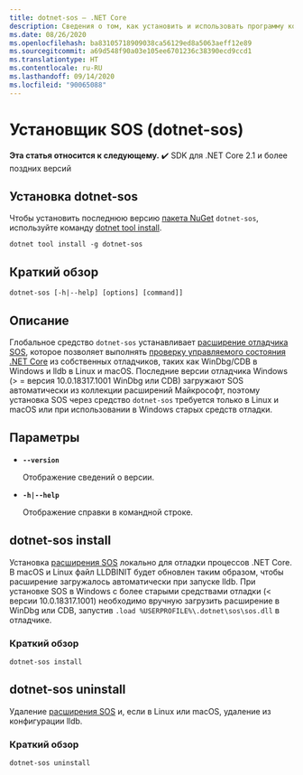 ```yaml
---
title: dotnet-sos — .NET Core
description: Сведения о том, как установить и использовать программу командной строки dotnet-sos.
ms.date: 08/26/2020
ms.openlocfilehash: ba83105718909038ca56129ed8a5063aeff12e89
ms.sourcegitcommit: a69d548f90a03e105ee6701236c38390ecd9ccd1
ms.translationtype: HT
ms.contentlocale: ru-RU
ms.lasthandoff: 09/14/2020
ms.locfileid: "90065088"
---
```

# <a name="sos-installer-dotnet-sos"></a>Установщик SOS (dotnet-sos)

**Эта статья относится к следующему.** ✔️ SDK для .NET Core 2.1 и более поздних версий

## <a name="install-dotnet-sos"></a>Установка dotnet-sos

Чтобы установить последнюю версию [пакета NuGet](https://www.nuget.org/packages/dotnet-sos) `dotnet-sos`, используйте команду [dotnet tool install](../tools/dotnet-tool-install.md).

```dotnetcli
dotnet tool install -g dotnet-sos
```

## <a name="synopsis"></a>Краткий обзор

```console
dotnet-sos [-h|--help] [options] [command]]
```

## <a name="description"></a>Описание

Глобальное средство `dotnet-sos` устанавливает [расширение отладчика SOS](../../framework/tools/sos-dll-sos-debugging-extension.md), которое позволяет выполнять [проверку управляемого состояния .NET Core](https://github.com/dotnet/diagnostics/blob/master/documentation/sos-debugging-extension.md) из собственных отладчиков, таких как WinDbg/CDB в Windows и lldb в Linux и macOS. Последние версии отладчика Windows (> = версия 10.0.18317.1001 WinDbg или CDB) загружают SOS автоматически из коллекции расширений Майкрософт, поэтому установка SOS через средство `dotnet-sos` требуется только в Linux и macOS или при использовании в Windows старых средств отладки.

## <a name="options"></a>Параметры

- **`--version`**

  Отображение сведений о версии.

- **`-h|--help`**

  Отображение справки в командной строке.

## <a name="dotnet-sos-install"></a>dotnet-sos install

Установка [расширения SOS](../../framework/tools/sos-dll-sos-debugging-extension.md) локально для отладки процессов .NET Core. В macOS и Linux файл LLDBINIT будет обновлен таким образом, чтобы расширение загружалось автоматически при запуске lldb. При установке SOS в Windows с более старыми средствами отладки (< версии 10.0.18317.1001) необходимо вручную загрузить расширение в WinDbg или CDB, запустив `.load %USERPROFILE%\.dotnet\sos\sos.dll` в отладчике.

### <a name="synopsis"></a>Краткий обзор

```console
dotnet-sos install
```

## <a name="dotnet-sos-uninstall"></a>dotnet-sos uninstall

Удаление [расширения SOS](../../framework/tools/sos-dll-sos-debugging-extension.md) и, если в Linux или macOS, удаление из конфигурации lldb.

### <a name="synopsis"></a>Краткий обзор

```console
dotnet-sos uninstall
```
